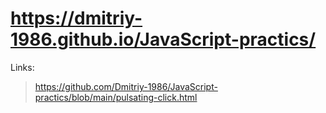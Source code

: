 # https://dmitriy-1986.github.io/JavaScript-practics/

Links:
>https://github.com/Dmitriy-1986/JavaScript-practics/blob/main/pulsating-click.html
